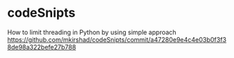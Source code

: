 # codeSnipts

How to limit threading in Python by using simple approach
https://github.com/mkirshad/codeSnipts/commit/a47280e9e4c4e03b0f3f38de98a322befe27b788
